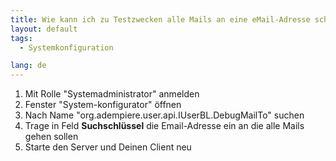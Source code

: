 ```yaml
---
title: Wie kann ich zu Testzwecken alle Mails an eine eMail-Adresse schicken ?
layout: default
tags:
  - Systemkonfiguration

lang: de
---
```


1. Mit Rolle "Systemadministrator" anmelden
1. Fenster "System-konfigurator" öffnen
1. Nach Name "org.adempiere.user.api.IUserBL.DebugMailTo" suchen
1. Trage in Feld **Suchschlüssel** die Email-Adresse ein an die alle Mails gehen sollen
1. Starte den Server und Deinen Client neu

